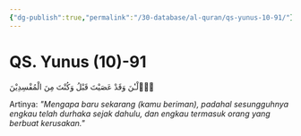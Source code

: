```yaml
---
{"dg-publish":true,"permalink":"/30-database/al-quran/qs-yunus-10-91/"}
---
```



# QS. Yunus (10)-91
اٰۤلْـٰٔنَ وَقَدْ عَصَيْتَ قَبْلُ وَكُنْتَ مِنَ الْمُفْسِدِيْنَ

Artinya: *"Mengapa baru sekarang (kamu beriman), padahal sesungguhnya engkau telah durhaka sejak dahulu, dan engkau termasuk orang yang berbuat kerusakan."*
